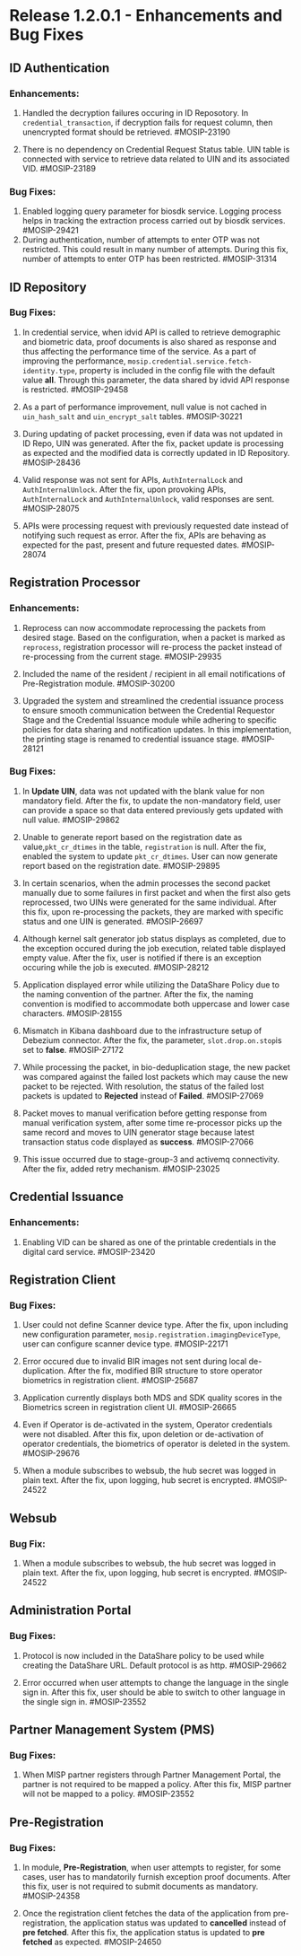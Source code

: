 # Release 1.2.0.1 - Enhancements and Bug Fixes 

## ID Authentication

### Enhancements: ###

1. Handled the decryption failures occuring in ID Reposotory. In ``credential_transaction``, if decryption fails for      request column, then unencrypted format should be retrieved. #MOSIP-23190
  
2.  There is no dependency on Credential Request Status table. UIN table is connected with service to retrieve data related to UIN and its associated VID. #MOSIP-23189
  
### Bug Fixes: ###

1. Enabled logging query parameter for biosdk service. Logging process helps in tracking the extraction process carried 
     out by biosdk services. #MOSIP-29421
2. During authentication, number of attempts to enter OTP was not restricted. This could result in many number of attempts. During this fix, number of attempts to enter OTP has been restricted. #MOSIP-31314
   
## ID Repository ##

### Bug Fixes: ###

1. In credential service, when idvid API is called to retrieve demographic and biometric data, proof documents is also shared as response and thus affecting the performance time of the service. As a part of improving the performance, ``mosip.credential.service.fetch-identity.type``, property is included in the config file with the default value **all**. Through this parameter, the data shared by idvid API response is restricted. #MOSIP-29458

 2. As a part of performance improvement, null value is not cached in ``uin_hash_salt`` and ``uin_encrypt_salt`` tables. 
    #MOSIP-30221

 3. During updating of packet processing, even if data was not updated in ID Repo, UIN was generated. After the fix,  packet  update is processing as expected and the modified data is correctly updated in ID Repository. #MOSIP-28436

4. Valid response was not sent for  APIs, ``AuthInternalLock`` and ``AuthInternalUnlock``. After the fix, upon provoking APIs, ``AuthInternalLock`` and ``AuthInternalUnlock``, valid responses are sent. #MOSIP-28075

5. APIs were processing request with previously requested date instead of notifying such request as error. After the fix, APIs are behaving as expected for the past, present and future requested dates. #MOSIP-28074

## Registration Processor ##

### Enhancements: ###

1. Reprocess can now accommodate reprocessing the packets from desired stage. Based on the configuration, when a packet is marked as ``reprocess``, registration processor will re-process the packet instead of re-processing from the current stage. #MOSIP-29935

2. Included the name of the resident / recipient in all email notifications of Pre-Registration module. #MOSIP-30200

3. Upgraded the system and streamlined the credential issuance process to ensure smooth communication between the Credential Requestor Stage and the Credential Issuance module while adhering to specific policies for data sharing and notification updates. In this implementation, the printing stage is renamed to credential issuance stage. #MOSIP-28121

### Bug Fixes: ###

1. In **Update UIN**, data was not updated with the blank value for non mandatory field. After the fix, to update the non-mandatory field, user can provide a space so that data entered previously  gets updated with null value. #MOSIP-29862

2. Unable to generate report based on the registration date as value,``pkt_cr_dtimes`` in the table, ``registration`` is null. After the fix, enabled the system to update ``pkt_cr_dtimes``. User can now generate report based on the registration date. #MOSIP-29895

3. In certain scenarios, when the admin processes the second packet manually due to some failures in first packet and when the first also gets reprocessed, two UINs were generated for the same individual. After this fix, upon re-processing the packets, they are marked with specific status and one UIN is generated. #MOSIP-26697

4. Although kernel salt generator job status displays as completed, due to the exception occured during the job execution, related table displayed empty value. After the fix, user is notified if there is an exception occuring while the job is executed. #MOSIP-28212

5. Application displayed error while utilizing the DataShare Policy due to the naming convention of the partner. After the fix,  the naming convention is modified to accommodate both uppercase and lower case characters. #MOSIP-28155

6. Mismatch in Kibana dashboard due to the infrastructure setup of Debezium connector. After the fix, the parameter, ``slot.drop.on.stop``is set to **false**. #MOSIP-27172

7. While processing the packet, in bio-deduplication stage, the new packet was compared against the failed lost packets 
   which may cause the new packet to be rejected. With resolution, the status of the failed lost packets is updated to 
   **Rejected** instead of **Failed**. #MOSIP-27069

8. Packet moves to manual verification before getting response from manual verification system, after some time 
   re-processor picks up the same record and moves to UIN generator stage because latest transaction status code displayed 
   as **success**. #MOSIP-27066

9. This issue occurred due to stage-group-3 and activemq connectivity. After the fix, added retry mechanism. #MOSIP-23025

## Credential Issuance ##

### Enhancements: ###

   1. Enabling VID can be shared as one of the printable credentials in the digital card service. #MOSIP-23420
  
## Registration Client ##

### Bug Fixes: ###

 1. User could not define Scanner device type. After the fix, upon including new configuration parameter, ``mosip.registration.imagingDeviceType``, user can configure scanner device type. #MOSIP-22171 
  
 2. Error occured due to invalid BIR images not sent during local de-duplication. After the fix, modified BIR structure to store operator biometrics in registration client. #MOSIP-25687

3. Application currently displays both MDS and SDK quality scores in the Biometrics screen in registration client UI. #MOSIP-26665

4. Even if Operator is de-activated in the system, Operator credentials were not disabled. After this fix, upon deletion or de-activation of operator credentials, the biometrics of operator is deleted in the system. #MOSIP-29676

5. When a module  subscribes to websub, the hub secret was logged in plain text.  After the fix, upon logging, hub secret is encrypted. #MOSIP-24522

## Websub ##

### Bug Fix: ###

1. When a module subscribes to websub, the hub secret was logged in plain text.  After the fix, upon logging, hub secret is encrypted. #MOSIP-24522

  ## Administration Portal ##

  ### Bug Fixes: ###

  1. Protocol is now included in the DataShare policy to be used while creating the DataShare URL. Default protocol is as http. #MOSIP-29662

2. Error occurred when user attempts to change the language in the single sign in. After this fix, user should be able to switch to other language in the single sign in. #MOSIP-23552

 ## Partner Management System (PMS) ##

  ### Bug Fixes: ### 

  1. When MISP partner registers through Partner Management Portal, the partner is not required to be mapped a policy. After this fix, MISP partner will not be mapped to a policy. #MOSIP-23552

  ## Pre-Registration ##

  ### Bug Fixes: ### 

  1. In module, **Pre-Registration**, when user attempts to register, for some cases, user has to mandatorily furnish exception proof documents. After this fix, user is not required to submit documents as mandatory. #MOSIP-24358

  2. Once the registration client fetches the data of the application from pre-registration, the application status was 
     updated to **cancelled** instead of **pre fetched**. After this fix, the application status is updated to **pre 
     fetched** as expected. #MOSIP-24650

